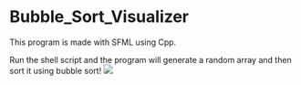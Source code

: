 # Bubble_Sort_Visualizer
This program is made with SFML using Cpp.

Run the shell script and the program will generate a random array and then sort it using bubble sort!
![](Bubble_sort_visual.gif)
